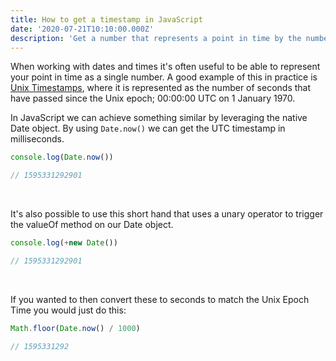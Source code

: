 ```yaml
---
title: How to get a timestamp in JavaScript
date: '2020-07-21T10:10:00.000Z'
description: 'Get a number that represents a point in time by the number of ms that have passed since the Unix Epoch'
---
```


When working with dates and times it's often useful to be able to represent your point in time as a single number. A good example of this in practice is [Unix Timestamps](https://en.wikipedia.org/wiki/Unix_time), where it is represented as the number of seconds that have passed since the Unix epoch; 00:00:00 UTC on 1 January 1970.

In JavaScript we can achieve something similar by leveraging the native Date object. By using `Date.now()` we can get the UTC timestamp in milliseconds.

```javascript
console.log(Date.now())

// 1595331292901
```

<br/>

It's also possible to use this short hand that uses a unary operator to trigger the valueOf method on our Date object.

```javascript
console.log(+new Date())

// 1595331292901
```

<br/>

If you wanted to then convert these to seconds to match the Unix Epoch Time you would just do this:

```javascript
Math.floor(Date.now() / 1000)

// 1595331292
```

<br/>
